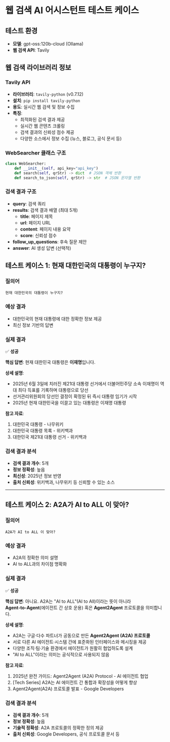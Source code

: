 # 웹 검색 AI 어시스턴트 테스트 케이스

## 테스트 환경
- **모델**: gpt-oss:120b-cloud (Ollama)
- **웹 검색 API**: Tavily

## 웹 검색 라이브러리 정보

### Tavily API
- **라이브러리**: `tavily-python` (v0.7.12)
- **설치**: `pip install tavily-python`
- **용도**: 실시간 웹 검색 및 정보 수집
- **특징**:
  - 최적화된 검색 결과 제공
  - 실시간 웹 콘텐츠 크롤링
  - 검색 결과의 신뢰성 점수 제공
  - 다양한 소스에서 정보 수집 (뉴스, 블로그, 공식 문서 등)

### WebSearcher 클래스 구조
```python
class WebSearcher:
    def __init__(self, api_key="api_key")
    def search(self, qrStr) -> dict  # JSON 객체 반환
    def search_to_json(self, qrStr) -> str  # JSON 문자열 반환
```

### 검색 결과 구조
- **query**: 검색 쿼리
- **results**: 검색 결과 배열 (최대 5개)
  - **title**: 페이지 제목
  - **url**: 페이지 URL
  - **content**: 페이지 내용 요약
  - **score**: 신뢰성 점수
- **follow_up_questions**: 후속 질문 제안
- **answer**: AI 생성 답변 (선택적)

## 테스트 케이스 1: 현재 대한민국의 대통령이 누구지?

### 질의어
```
현재 대한민국의 대통령이 누구지?
```

### 예상 결과
- 대한민국의 현재 대통령에 대한 정확한 정보 제공
- 최신 정보 기반의 답변

### 실제 결과
✅ **성공**

**핵심 답변**: 현재 대한민국 대통령은 **이재명**입니다.

**상세 설명**: 
- 2025년 6월 3일에 치러진 제21대 대통령 선거에서 더불어민주당 소속 이재명이 역대 최다 득표를 기록하며 대통령으로 당선
- 선거관리위원회의 당선인 결정이 확정된 뒤 즉시 대통령 임기가 시작
- 2025년 현재 대한민국을 이끌고 있는 대통령은 이재명 대통령

**참고 자료**:
1. 대한민국 대통령 - 나무위키
2. 대한민국 대통령 목록 - 위키백과
3. 대한민국 제21대 대통령 선거 - 위키백과

### 검색 결과 분석
- **검색 결과 개수**: 5개
- **정보 정확성**: 높음
- **최신성**: 2025년 정보 반영
- **출처 신뢰성**: 위키백과, 나무위키 등 신뢰할 수 있는 소스

---

## 테스트 케이스 2: A2A가 AI to ALL 이 맞아?

### 질의어
```
A2A가 AI to ALL 이 맞아?
```

### 예상 결과
- A2A의 정확한 의미 설명
- AI to ALL과의 차이점 명확화

### 실제 결과
✅ **성공**

**핵심 답변**: 아니요. A2A는 "AI to ALL"(AI to All)이라는 뜻이 아니라 **Agent‑to‑Agent**(에이전트 간 상호 운용) 혹은 **Agent2Agent** 프로토콜을 의미합니다.

**상세 설명**:
- A2A는 구글·다수 파트너가 공동으로 만든 **Agent2Agent (A2A) 프로토콜**
- 서로 다른 AI 에이전트·시스템 간에 표준화된 인터페이스와 메시징을 제공
- 다양한 조직·팀·기술 환경에서 에이전트가 원활히 협업하도록 설계
- "AI to ALL"이라는 의미는 공식적으로 사용되지 않음

**참고 자료**:
1. 2025년 완전 가이드: Agent2Agent (A2A) Protocol - AI 에이전트 협업
2. [Tech Series] A2A는 AI 에이전트 간 통합과 확장성을 어떻게 향상
3. Agent2Agent(A2A) 프로토콜 발표 - Google Developers

### 검색 결과 분석
- **검색 결과 개수**: 5개
- **정보 정확성**: 높음
- **기술적 정확성**: A2A 프로토콜의 정확한 정의 제공
- **출처 신뢰성**: Google Developers, 공식 프로토콜 문서 등


